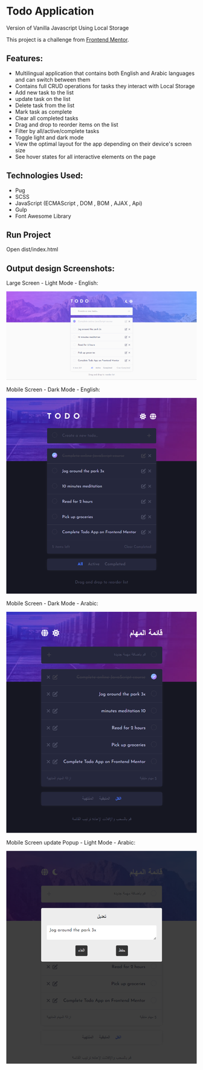 # Todo Application

Version of Vanilla Javascript Using Local Storage

<!-- **[See Website Live]()** -->

This project is a challenge from [Frontend Mentor](https://www.frontendmentor.io/challenges/todo-app-Su1_KokOW).

## Features:

- Multilingual application that contains both English and Arabic languages and can switch between them
- Contains full CRUD operations for tasks they interact with Local Storage
- Add new task to the list
- update task on the list
- Delete task from the list
- Mark task as complete
- Clear all completed tasks
- Drag and drop to reorder items on the list
- Filter by all/active/complete tasks
- Toggle light and dark mode
- View the optimal layout for the app depending on their device's screen size
- See hover states for all interactive elements on the page

## Technologies Used:

- Pug
- SCSS
- JavaScript (ECMAScript , DOM , BOM , AJAX , Api)
- Gulp
- Font Awesome Library

<!-- **[See Website Live]()** -->

## Run Project

Open dist/index.html

## Output design Screenshots:

Large Screen - Light Mode - English:

![Output](/Output-design-screenshots/1.png)

Mobile Screen - Dark Mode - English:

![Output](/Output-design-screenshots/2.png)

Mobile Screen - Dark Mode - Arabic:

![Output](/Output-design-screenshots/3.png)

Mobile Screen update Popup - Light Mode - Arabic:

![Output](/Output-design-screenshots/4.png)
